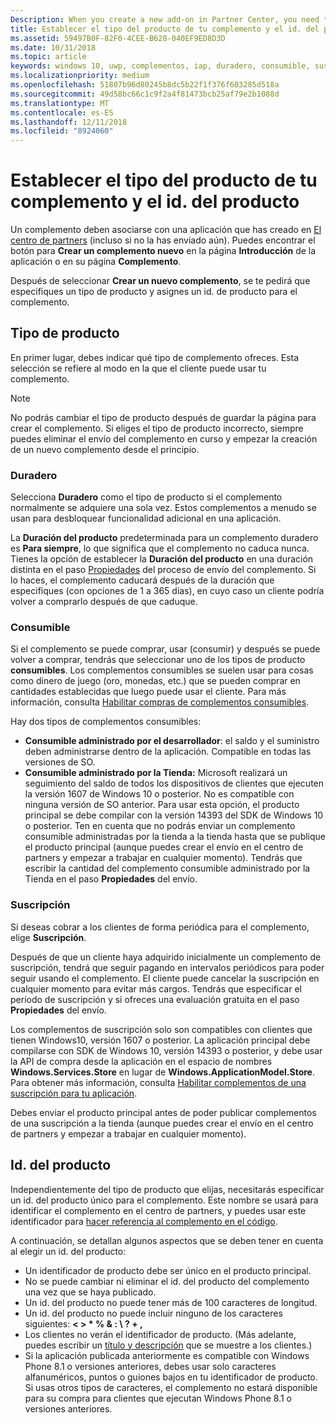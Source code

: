 ```yaml
---
Description: When you create a new add-on in Partner Center, you need to specify a product type and assign it a product ID.
title: Establecer el tipo del producto de tu complemento y el id. del producto
ms.assetid: 59497B0F-82F0-4CEE-B628-040EF9ED8D3D
ms.date: 10/31/2018
ms.topic: article
keywords: windows 10, uwp, complementos, iap, duradero, consumible, suscripción, tipo de producto, id. de producto, compra desde la aplicación, producto desde la aplicación
ms.localizationpriority: medium
ms.openlocfilehash: 51807b96d80245b8dc5b22f1f376f603285d518a
ms.sourcegitcommit: 49d58bc66c1c9f2a4f81473bcb25af79e2b1088d
ms.translationtype: MT
ms.contentlocale: es-ES
ms.lasthandoff: 12/11/2018
ms.locfileid: "8924060"
---
```

# <a name="set-your-add-on-product-type-and-product-id"></a>Establecer el tipo del producto de tu complemento y el id. del producto

Un complemento deben asociarse con una aplicación que has creado en [El centro de partners](https://partner.microsoft.com/dashboard) (incluso si no la has enviado aún). Puedes encontrar el botón para **Crear un complemento nuevo** en la página **Introducción** de la aplicación o en su página **Complemento**.

Después de seleccionar **Crear un nuevo complemento**, se te pedirá que especifiques un tipo de producto y asignes un id. de producto para el complemento.

## <a name="product-type"></a>Tipo de producto

En primer lugar, debes indicar qué tipo de complemento ofreces. Esta selección se refiere al modo en la que el cliente puede usar tu complemento.

> [!NOTE]
> No podrás cambiar el tipo de producto después de guardar la página para crear el complemento. Si eliges el tipo de producto incorrecto, siempre puedes eliminar el envío del complemento en curso y empezar la creación de un nuevo complemento desde el principio.

<span id="durable" />

### <a name="durable"></a>Duradero

Selecciona **Duradero** como el tipo de producto si el complemento normalmente se adquiere una sola vez. Estos complementos a menudo se usan para desbloquear funcionalidad adicional en una aplicación.

La **Duración del producto** predeterminada para un complemento duradero es **Para siempre**, lo que significa que el complemento no caduca nunca. Tienes la opción de establecer la **Duración del producto** en una duración distinta en el paso [Propiedades](enter-add-on-properties.md) del proceso de envío del complemento. Si lo haces, el complemento caducará después de la duración que especifiques (con opciones de 1 a 365 días), en cuyo caso un cliente podría volver a comprarlo después de que caduque.

### <a name="consumable"></a>Consumible

Si el complemento se puede comprar, usar (consumir) y después se puede volver a comprar, tendrás que seleccionar uno de los tipos de producto **consumibles**. Los complementos consumibles se suelen usar para cosas como dinero de juego (oro, monedas, etc.) que se pueden comprar en cantidades establecidas que luego puede usar el cliente. Para más información, consulta [Habilitar compras de complementos consumibles](../monetize/enable-consumable-add-on-purchases.md).

Hay dos tipos de complementos consumibles:
- **Consumible administrado por el desarrollador**: el saldo y el suministro deben administrarse dentro de la aplicación. Compatible en todas las versiones de SO.
- **Consumible administrado por la Tienda:** Microsoft realizará un seguimiento del saldo de todos los dispositivos de clientes que ejecuten la versión 1607 de Windows 10 o posterior. No es compatible con ninguna versión de SO anterior. Para usar esta opción, el producto principal se debe compilar con la versión 14393 del SDK de Windows 10 o posterior. Ten en cuenta que no podrás enviar un complemento consumible administradas por la tienda a la tienda hasta que se publique el producto principal (aunque puedes crear el envío en el centro de partners y empezar a trabajar en cualquier momento). Tendrás que escribir la cantidad del complemento consumible administrado por la Tienda en el paso **Propiedades** del envío.

### <a name="subscription"></a>Suscripción

Si deseas cobrar a los clientes de forma periódica para el complemento, elige **Suscripción**.

Después de que un cliente haya adquirido inicialmente un complemento de suscripción, tendrá que seguir pagando en intervalos periódicos para poder seguir usando el complemento. El cliente puede cancelar la suscripción en cualquier momento para evitar más cargos. Tendrás que especificar el período de suscripción y si ofreces una evaluación gratuita en el paso **Propiedades** del envío.

Los complementos de suscripción solo son compatibles con clientes que tienen Windows10, versión 1607 o posterior. La aplicación principal debe compilarse con SDK de Windows 10, versión 14393 o posterior, y debe usar la API de compra desde la aplicación en el espacio de nombres **Windows.Services.Store** en lugar de **Windows.ApplicationModel.Store**. Para obtener más información, consulta [Habilitar complementos de una suscripción para tu aplicación](../monetize/enable-subscription-add-ons-for-your-app.md).

Debes enviar el producto principal antes de poder publicar complementos de una suscripción a la tienda (aunque puedes crear el envío en el centro de partners y empezar a trabajar en cualquier momento).

## <a name="product-id"></a>Id. del producto

Independientemente del tipo de producto que elijas, necesitarás especificar un id. del producto único para el complemento. Este nombre se usará para identificar el complemento en el centro de partners, y puedes usar este identificador para [hacer referencia al complemento en el código](../monetize/in-app-purchases-and-trials.md#how-to-use-product-ids-for-add-ons-in-your-code).

A continuación, se detallan algunos aspectos que se deben tener en cuenta al elegir un id. del producto:

-   Un identificador de producto debe ser único en el producto principal.
-   No se puede cambiar ni eliminar el id. del producto del complemento una vez que se haya publicado.
-   Un id. del producto no puede tener más de 100 caracteres de longitud.
-   Un id. del producto no puede incluir ninguno de los caracteres siguientes: **&lt; &gt; \* % & : \\ ? + ,**
-   Los clientes no verán el identificador de producto. (Más adelante, puedes escribir un [título y descripción](create-add-on-descriptions.md) que se muestre a los clientes.)
-   Si la aplicación publicada anteriormente es compatible con Windows Phone 8.1 o versiones anteriores, debes usar solo caracteres alfanuméricos, puntos o guiones bajos en tu identificador de producto. Si usas otros tipos de caracteres, el complemento no estará disponible para su compra para clientes que ejecutan Windows Phone 8.1 o versiones anteriores.

 
